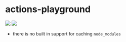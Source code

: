 # actions-playground

![](https://github.com/hankehly/actions-playground/workflows/App%201%20Workflow/badge.svg)
![](https://github.com/hankehly/actions-playground/workflows/App%202%20Workflow/badge.svg)

- there is no built in support for caching `node_modules`


